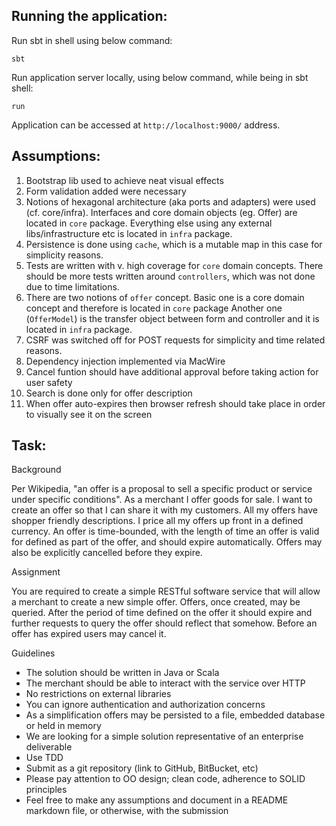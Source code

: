 Running the application:
------------------------
Run sbt in shell using below command: 

`sbt`

Run application server locally, using below command, while being in sbt shell: 

`run`

Application can be accessed at `http://localhost:9000/` address.

Assumptions:
-----------
1. Bootstrap lib used to achieve neat visual effects
2. Form validation added were necessary 
3. Notions of hexagonal architecture (aka ports and adapters) were used (cf. core/infra). 
 Interfaces and core domain objects (eg. Offer) are located in `core` package.
 Everything else using any external libs/infrastructure etc is located in `infra` package. 
4. Persistence is done using `cache`, which is a mutable map in this case for simplicity reasons.
5. Tests are written with v. high coverage for `core` domain concepts. 
There should be more tests written around `controllers`, which was not done due to time limitations.
6. There are two notions of `offer` concept.
Basic one is a core domain concept and therefore is located in `core` package
Another one (`OfferModel`) is the transfer object between form and controller and it is located in `infra` package.
7. CSRF was switched off for POST requests for simplicity and time related reasons.  
8. Dependency injection implemented via MacWire
9. Cancel funtion should have additional approval before taking action for user safety
10. Search is done only for offer description
11. When offer auto-expires then browser refresh should take place in order to visually see it on the screen

Task:
-----
Background

Per Wikipedia, "an offer is a proposal to sell a specific product or service under specific conditions". As a merchant I offer goods for sale. I want to create an offer so that I can share it with my customers.
All my offers have shopper friendly descriptions. I price all my offers up front in a defined currency.
An offer is time-bounded, with the length of time an offer is valid for defined as part of the offer, and should expire automatically. Offers may also be explicitly cancelled before they expire.

Assignment

You are required to create a simple RESTful software service that will
allow a merchant to create a new simple offer. Offers, once created, may be queried. After the period of time defined on the offer it should expire and further requests to query the offer should reflect that somehow. Before an offer has expired users may cancel it.


Guidelines
- The solution should be written in Java or Scala
- The merchant should be able to interact with the service over HTTP
- No restrictions on external libraries
- You can ignore authentication and authorization concerns
- As a simplification offers may be persisted to a file, embedded database or held in memory
- We are looking for a simple solution representative of an enterprise deliverable
- Use TDD
- Submit as a git repository (link to GitHub, BitBucket, etc)
- Please pay attention to OO design; clean code, adherence to SOLID principles
- Feel free to make any assumptions and document in a README markdown file, or otherwise, with the submission
